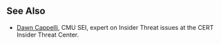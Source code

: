 ## See Also

- [Dawn
  Cappelli](http://www.sei.cmu.edu/about/people/profile.cfm?id=cappelli_13037),
  CMU SEI, expert on Insider Threat issues at the CERT Insider Threat
  Center.